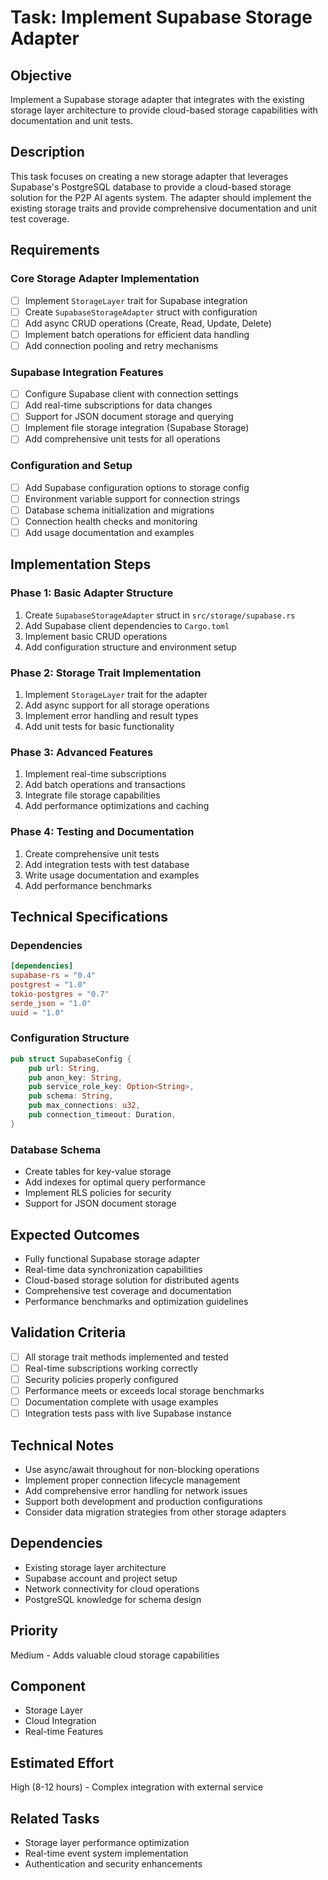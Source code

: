 # Task: Implement Supabase Storage Adapter

## Objective
Implement a Supabase storage adapter that integrates with the existing storage layer architecture to provide cloud-based storage capabilities with documentation and unit tests.

## Description
This task focuses on creating a new storage adapter that leverages Supabase's PostgreSQL database to provide a cloud-based storage solution for the P2P AI agents system. The adapter should implement the existing storage traits and provide comprehensive documentation and unit test coverage.

## Requirements

### Core Storage Adapter Implementation
- [ ] Implement `StorageLayer` trait for Supabase integration
- [ ] Create `SupabaseStorageAdapter` struct with configuration
- [ ] Add async CRUD operations (Create, Read, Update, Delete)
- [ ] Implement batch operations for efficient data handling
- [ ] Add connection pooling and retry mechanisms

### Supabase Integration Features
- [ ] Configure Supabase client with connection settings
- [ ] Add real-time subscriptions for data changes
- [ ] Support for JSON document storage and querying
- [ ] Implement file storage integration (Supabase Storage)
- [ ] Add comprehensive unit tests for all operations

### Configuration and Setup
- [ ] Add Supabase configuration options to storage config
- [ ] Environment variable support for connection strings
- [ ] Database schema initialization and migrations
- [ ] Connection health checks and monitoring
- [ ] Add usage documentation and examples

## Implementation Steps

### Phase 1: Basic Adapter Structure
1. Create `SupabaseStorageAdapter` struct in `src/storage/supabase.rs`
2. Add Supabase client dependencies to `Cargo.toml`
3. Implement basic CRUD operations
4. Add configuration structure and environment setup

### Phase 2: Storage Trait Implementation
1. Implement `StorageLayer` trait for the adapter
2. Add async support for all storage operations
3. Implement error handling and result types
4. Add unit tests for basic functionality

### Phase 3: Advanced Features
1. Implement real-time subscriptions
2. Add batch operations and transactions
3. Integrate file storage capabilities
4. Add performance optimizations and caching

### Phase 4: Testing and Documentation
1. Create comprehensive unit tests
2. Add integration tests with test database
3. Write usage documentation and examples
4. Add performance benchmarks

## Technical Specifications

### Dependencies
```toml
[dependencies]
supabase-rs = "0.4"
postgrest = "1.0"
tokio-postgres = "0.7"
serde_json = "1.0"
uuid = "1.0"
```

### Configuration Structure
```rust
pub struct SupabaseConfig {
    pub url: String,
    pub anon_key: String,
    pub service_role_key: Option<String>,
    pub schema: String,
    pub max_connections: u32,
    pub connection_timeout: Duration,
}
```

### Database Schema
- Create tables for key-value storage
- Add indexes for optimal query performance
- Implement RLS policies for security
- Support for JSON document storage

## Expected Outcomes
- Fully functional Supabase storage adapter
- Real-time data synchronization capabilities
- Cloud-based storage solution for distributed agents
- Comprehensive test coverage and documentation
- Performance benchmarks and optimization guidelines

## Validation Criteria
- [ ] All storage trait methods implemented and tested
- [ ] Real-time subscriptions working correctly
- [ ] Security policies properly configured
- [ ] Performance meets or exceeds local storage benchmarks
- [ ] Documentation complete with usage examples
- [ ] Integration tests pass with live Supabase instance

## Technical Notes
- Use async/await throughout for non-blocking operations
- Implement proper connection lifecycle management
- Add comprehensive error handling for network issues
- Support both development and production configurations
- Consider data migration strategies from other storage adapters

## Dependencies
- Existing storage layer architecture
- Supabase account and project setup
- Network connectivity for cloud operations
- PostgreSQL knowledge for schema design

## Priority
Medium - Adds valuable cloud storage capabilities

## Component
- Storage Layer
- Cloud Integration
- Real-time Features

## Estimated Effort
High (8-12 hours) - Complex integration with external service

## Related Tasks
- Storage layer performance optimization
- Real-time event system implementation
- Authentication and security enhancements
